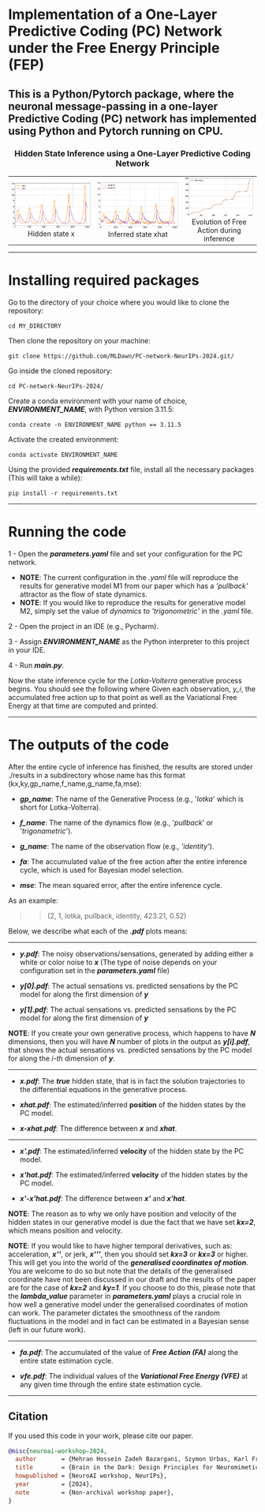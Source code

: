 
# Implementation of a One-Layer Predictive Coding (PC) Network under the Free Energy Principle (FEP)
This is a Python/Pytorch package, where the neuronal message-passing in a one-layer Predictive Coding (PC) network has
implemented using Python and Pytorch running on CPU.
---
<h3 style="text-align: center;">Hidden State Inference using a One-Layer Predictive Coding Network</h3>

<table>
  <tr>
    <td style="text-align: center;">
      <img src="example/x.png" width="400" alt="Hidden state x" />
      <figcaption>Hidden state x</figcaption>
    </td>
    <td style="text-align: center;">
      <img src="example/xhat.png" width="400" alt="Inferred state xhat" />
      <figcaption>Inferred state xhat</figcaption>
    </td>
    <td style="text-align: center;">
      <img src="example/fa.png" width="300" alt="Evolution of Free Action during inference" />
      <figcaption>Evolution of Free Action during inference</figcaption>
    </td>
  </tr>
</table>


---
# Installing required packages
Go to the directory of your choice where you would like to clone the repository:
```commandline
cd MY_DIRECTORY
```
Then clone the repository on your machine:
```commandline
git clone https://github.com/MLDawn/PC-network-NeurIPs-2024.git/
```
Go inside the cloned repository:

```commandline
cd PC-network-NeurIPs-2024/
```
Create a conda environment with your name of choice, **_ENVIRONMENT_NAME_**, with Python version 3.11.5:
```commandline
conda create -n ENVIRONMENT_NAME python == 3.11.5 
```
Activate the created environment:
```commandline
conda activate ENVIRONMENT_NAME
```
Using the provided _**requirements.txt**_ file, install all the necessary packages (This will take a while):
```commandline
pip install -r requirements.txt 
```
---
# Running the code
1 - Open the **_parameters.yaml_** file and set your configuration for the PC network.
  - **NOTE**: The current configuration in the _.yaml_ file will reproduce the results for generative model M1 from our paper which has a _'pullback'_ attractor as the flow of state dynamics.
  - **NOTE**: If you would like to reproduce the results for generative model M2, simply set the value of _dynamics_ to _'trigonometric'_ in the _.yaml_ file.

2 - Open the project in an IDE (e.g., Pycharm).

3 - Assign **_ENVIRONMENT_NAME_** as the Python interpreter to this project in your IDE.

4 - Run **_main.py_**.

Now the state inference cycle for the _Lotka-Volterra_ generative process begins. You should see the following where
Given each observation, _y_i_, the accumulated free action up to that point as well as the Variational Free Energy at that
time are computed and printed.

---

# The outputs of the code
After the entire cycle of inference has finished, the results are stored under ./results in a subdirectory whose name has this format (kx,ky,gp_name,f_name,g_name,fa,mse):

- _**gp_name**_: The name of the Generative Process (e.g., '_lotka_' which is short for Lotka-Volterra).


- _**f_name**_: The name of the dynamics flow (e.g., '_pullback_' or '_trigonametric_').


- _**g_name**_: The name of the observation flow (e.g., _'identity'_).


- _**fa**_: The accumulated value of the free action after the entire inference cycle, which is used for Bayesian model selection.


- _**mse**_: The mean squared error, after the entire inference cycle.


As an example:
> >(2, 1, lotka, pullback, identity, 423.21, 0.52)


Below, we describe what each of the **_.pdf_** plots means:

---
- **_y.pdf_**: The noisy observations/sensations, generated by adding either a white or color noise to **_x_** (The type of noise depends on your configuration set in the **_parameters.yaml_** file)


- **_y[0].pdf_**: The actual sensations vs. predicted sensations by the PC model for along the first dimension of **_y_**


- **_y[1].pdf_**: The actual sensations vs. predicted sensations by the PC model for along the first dimension of **_y_**

**NOTE**: If you create your own generative process, which happens to have **_N_** dimensions, then you will have **_N_**
number of plots in the output as **_y[i].pdf_**, that shows the actual sensations vs. predicted sensations by the PC model for along the _i-th_ dimension of **_y_**.

---
- **_x.pdf_**: The **_true_** hidden state, that is in fact the solution trajectories to the differential equations in the generative process.


- **_xhat.pdf_**: The estimated/inferred **position** of the hidden states by the PC model.


- **_x-xhat.pdf_**: The difference between **_x_** and **_xhat_**.

---

- **_x'.pdf_**: The estimated/inferred **velocity** of the hidden state by the PC model.


- **_x'hat.pdf_**: The estimated/inferred **velocity** of the hidden states by the PC model.


- **_x'-x'hat.pdf_**: The difference between **_x'_** and **_x'hat_**.

**NOTE**: The reason as to why we only have position and velocity of the hidden states in our generative model is due the fact that
we have set **_kx=2_**, which means position and velocity.

**NOTE**: If you would like to have higher temporal derivatives, such as:
acceleration, **_x''_**, or jerk, **_x'''_**, then you should set **_kx=3_** or **_kx=3_** or higher. This will get you 
into the world of the **_generalised coordinates of motion_**. You are welcome to do so but note that the details of the generalised coordinate
have not been discussed in our draft and the results of the paper are for the case of **_kx=2_** and **_ky=1_**. 
If you choose to do this, please note that the **_lambda_value_** parameter
in **_parameters.yaml_** plays a crucial role in how well a generative model under the generalised coordinates of motion can work. The parameter dictates
the smoothness of the random fluctuations in the model and in fact can be estimated in a Bayesian sense (left in our future work).


---

- **_fa.pdf_**: The accumulated of the value of **_Free Action (FA)_** along the entire state estimation cycle.


- **_vfe.pdf_**: The individual values of the **_Variational Free Energy (VFE)_** at any given time through the entire state estimation cycle.

---
## Citation
If you used this code in your work, please cite our paper.
```bibtex
@misc{neuroai-workshop-2024,
  author       = {Mehran Hossein Zadeh Bazargani, Szymon Urbas, Karl Friston},
  title        = {Brain in the Dark: Design Principles for Neuromimetic Inference under the Free Energy Principle},
  howpublished = {NeuroAI workshop, NeurIPs},
  year         = {2024},
  note         = {Non-archival workshop paper},
}